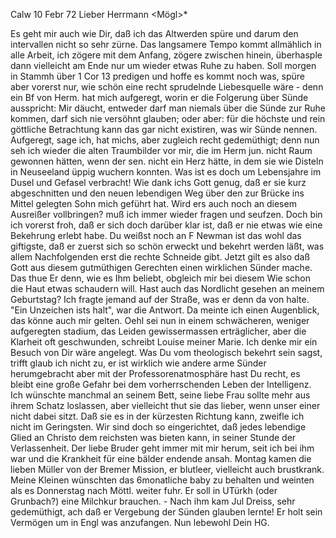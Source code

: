  Calw 10 Febr 72
Lieber Herrmann <Mögl>*

Es geht mir auch wie Dir, daß ich das Altwerden spüre und darum den intervallen nicht so sehr zürne. Das langsamere Tempo kommt allmählich in alle Arbeit, ich zögere mit dem Anfang, zögere zwischen hinein, überhasple dann vielleicht am Ende nur um wieder etwas Ruhe zu haben. Soll morgen in Stammh über 1 Cor 13 predigen und hoffe es kommt noch was, spüre aber vorerst nur, wie schön eine recht sprudelnde Liebesquelle wäre - denn ein Bf von Herm. hat mich aufgeregt, worin er die Folgerung über Sünde ausspricht: Mir däucht, entweder darf man niemals über die Sünde zur Ruhe kommen, darf sich nie versöhnt glauben; oder aber: für die höchste und rein göttliche Betrachtung kann das gar nicht existiren, was wir Sünde nennen. Aufgeregt, sage ich, hat michs, aber zugleich recht gedemüthigt; denn nun seh ich wieder die alten Traumbilder vor mir, die im Herm jun. nicht Raum gewonnen hätten, wenn der sen. nicht ein Herz hätte, in dem sie wie Disteln in Neuseeland üppig wuchern konnten. Was ist es doch um Lebensjahre im Dusel und Gefasel verbracht! Wie dank ichs Gott genug, daß er sie kurz abgeschnitten und den neuen lebendigen Weg über den zur Brücke ins Mittel gelegten Sohn mich geführt hat. Wird ers auch noch an diesem Ausreißer vollbringen? muß ich immer wieder fragen und seufzen. Doch bin ich vorerst froh, daß er sich doch darüber klar ist, daß er nie etwas wie eine Bekehrung erlebt habe. Du weißst noch an F Newman ist das wohl das giftigste, daß er zuerst sich so schön erweckt und bekehrt werden läßt, was allem Nachfolgenden erst die rechte Schneide gibt. Jetzt gilt es also daß Gott aus diesem gutmüthigen Gerechten einen wirklichen Sünder mache. Das thue Er denn, wie es Ihm beliebt, obgleich mir bei diesem Wie schon die Haut etwas schaudern will. 
Hast auch das Nordlicht gesehen an meinem Geburtstag? Ich fragte jemand auf der Straße, was er <man> denn da von halte. "Ein Unzeichen ists halt", war die Antwort. Da meinte ich einen Augenblick, das könne auch mir gelten. 
Oehl sei nun in einem schwächeren, weniger aufgeregten stadium, das Leiden gewissermassen erträglicher, aber die Klarheit oft geschwunden, schreibt Louise meiner Marie. Ich denke mir ein Besuch von Dir wäre angelegt. Was Du vom theologisch bekehrt sein sagst, trifft glaub ich nicht zu, er ist wirklich wie andere arme Sünder herumgebracht aber mit der Professorenatmosphäre hast Du recht, es bleibt eine große Gefahr bei dem vorherrschenden Leben der Intelligenz. Ich wünschte manchmal an seinem Bett, seine liebe Frau sollte mehr aus ihrem Schatz loslassen, aber vielleicht thut sie das lieber, wenn unser einer nicht dabei sitzt. Daß sie es in der kürzesten Richtung kann, zweifle ich nicht im Geringsten. Wir sind doch so eingerichtet, daß jedes lebendige Glied an Christo dem reichsten was bieten kann, in seiner Stunde der Verlassenheit. Der liebe Bruder geht immer mit mir herum, seit ich bei ihm war und die Krankheit für eine bälder endende ansah. 
Montag kamen die lieben Müller von der Bremer Mission, er blutleer, vielleicht auch brustkrank. Meine Kleinen wünschten das 6monatliche baby zu behalten und weinten als es Donnerstag nach Möttl. weiter fuhr. Er soll in UTürkh (oder Grunbach?) eine Milchkur brauchen. - Nach ihm kam Jul Dreiss, sehr gedemüthigt, ach daß er Vergebung der Sünden glauben lernte! Er holt sein Vermögen um in Engl was anzufangen. Nun lebewohl
 Dein HG.

